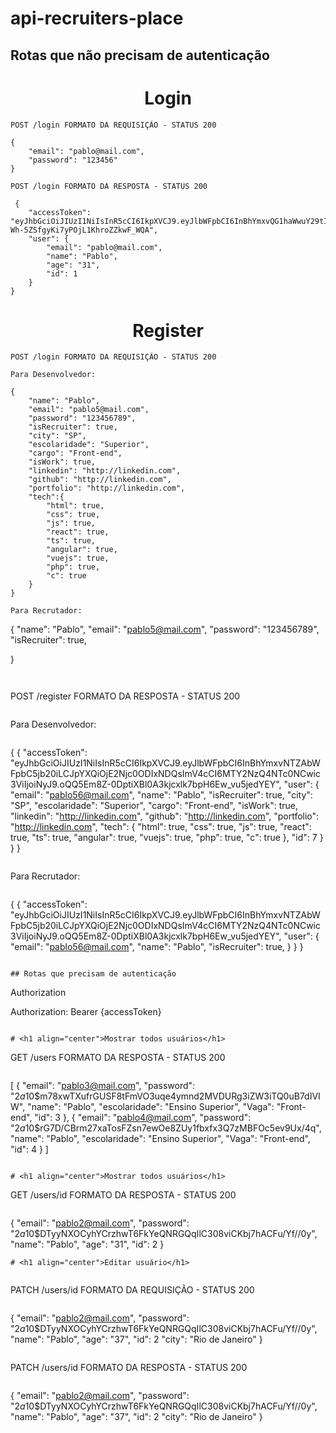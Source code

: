 # api-recruiters-place

## Rotas que não precisam de autenticação

# <h1 align="center">Login</h1>

```
POST /login FORMATO DA REQUISIÇÃO - STATUS 200
```

```
{
	"email": "pablo@mail.com",
	"password": "123456"
}
```

```
POST /login FORMATO DA RESPOSTA - STATUS 200
```

```
 {
	"accessToken": "eyJhbGciOiJIUzI1NiIsInR5cCI6IkpXVCJ9.eyJlbWFpbCI6InBhYmxvQG1haWwuY29tIiwiaWF0IjoxNjY3MzE0ODAyLCJleHAiOjE2NjczMTg0MDIsInN1YiI6IjEifQ.qq8dCsGE0lq-Wh-5ZSfgyKi7yPOjL1KhroZZkwF_WQA",
	"user": {
		"email": "pablo@mail.com",
		"name": "Pablo",
		"age": "31",
		"id": 1
	}
}
```

# <h1 align="center">Register</h1>

```
POST /login FORMATO DA REQUISIÇÃO - STATUS 200
```
```
Para Desenvolvedor:
```
```
{
	"name": "Pablo",
	"email": "pablo5@mail.com",
	"password": "123456789",
	"isRecruiter": true,
	"city": "SP",
	"escolaridade": "Superior",
	"cargo": "Front-end",
	"isWork": true,
	"linkedin": "http://linkedin.com",
	"github": "http://linkedin.com",
	"portfolio": "http://linkedin.com",
	"tech":{
		"html": true,
		"css": true,
		"js": true,
		"react": true,
		"ts": true,
		"angular": true,
		"vuejs": true,
		"php": true,
		"c": true
	}
}
```
```
Para Recrutador:
```
{
	"name": "Pablo",
	"email": "pablo5@mail.com",
	"password": "123456789",
	"isRecruiter": true,
	
}
```
	
```
POST /register FORMATO DA RESPOSTA - STATUS 200
```
```
Para Desenvolvedor:
```
```
{
	{
	"accessToken": "eyJhbGciOiJIUzI1NiIsInR5cCI6IkpXVCJ9.eyJlbWFpbCI6InBhYmxvNTZAbWFpbC5jb20iLCJpYXQiOjE2Njc0ODIxNDQsImV4cCI6MTY2NzQ4NTc0NCwic3ViIjoiNyJ9.oQQ5Em8Z-0DptiXBl0A3kjcxlk7bpH6Ew_vu5jedYEY",
	"user": {
		"email": "pablo56@mail.com",
		"name": "Pablo",
		"isRecruiter": true,
		"city": "SP",
		"escolaridade": "Superior",
		"cargo": "Front-end",
		"isWork": true,
		"linkedin": "http://linkedin.com",
		"github": "http://linkedin.com",
		"portfolio": "http://linkedin.com",
		"tech": {
			"html": true,
			"css": true,
			"js": true,
			"react": true,
			"ts": true,
			"angular": true,
			"vuejs": true,
			"php": true,
			"c": true
		},
		"id": 7
	}
}
}
```

```

Para Recrutador:

```

```
{
	{
	"accessToken": "eyJhbGciOiJIUzI1NiIsInR5cCI6IkpXVCJ9.eyJlbWFpbCI6InBhYmxvNTZAbWFpbC5jb20iLCJpYXQiOjE2Njc0ODIxNDQsImV4cCI6MTY2NzQ4NTc0NCwic3ViIjoiNyJ9.oQQ5Em8Z-0DptiXBl0A3kjcxlk7bpH6Ew_vu5jedYEY",
	"user": {
		"email": "pablo56@mail.com",
		"name": "Pablo",
		"isRecruiter": true,
	}
}
}
```

## Rotas que precisam de autenticação

```
 Authorization

 Authorization: Bearer {accessToken}
```

# <h1 align="center">Mostrar todos usuários</h1>

```
GET /users FORMATO DA RESPOSTA - STATUS 200
```

```
[
	{
		"email": "pablo3@mail.com",
		"password": "$2a$10$m78xwTXufrGUSF8tFmVO3uqe4ymnd2MVDURg3iZW3iTQ0uB7dIVIW",
		"name": "Pablo",
		"escolaridade": "Ensino Superior",
		"Vaga": "Front-end",
		"id": 3
	},
	{
		"email": "pablo4@mail.com",
		"password": "$2a$10$rG7D/CBrm27xaTosFZsn7ewOe8ZUy1fbxfx3Q7zMBFOc5ev9Ux/4q",
		"name": "Pablo",
		"escolaridade": "Ensino Superior",
		"Vaga": "Front-end",
		"id": 4
	}
]
```

# <h1 align="center">Mostrar todos usuários</h1>

```
GET /users/id FORMATO DA RESPOSTA - STATUS 200
```

```
{
	"email": "pablo2@mail.com",
	"password": "$2a$10$DTyyNXOCyhYCrzhwT6FkYeQNRGQqIlC308viCKbj7hACFu/Yf//0y",
	"name": "Pablo",
	"age": "31",
	"id": 2
}
```
# <h1 align="center">Editar usuário</h1>


```
PATCH /users/id FORMATO DA REQUISIÇÃO - STATUS 200
```

```
{
	"email": "pablo2@mail.com",
	"password": "$2a$10$DTyyNXOCyhYCrzhwT6FkYeQNRGQqIlC308viCKbj7hACFu/Yf//0y",
	"name": "Pablo",
	"age": "37",
	"id": 2
	"city": "Rio de Janeiro"
}
```
```
PATCH /users/id FORMATO DA RESPOSTA - STATUS 200
```

```
{
	"email": "pablo2@mail.com",
	"password": "$2a$10$DTyyNXOCyhYCrzhwT6FkYeQNRGQqIlC308viCKbj7hACFu/Yf//0y",
	"name": "Pablo",
	"age": "37",
	"id": 2
	"city": "Rio de Janeiro"
}
